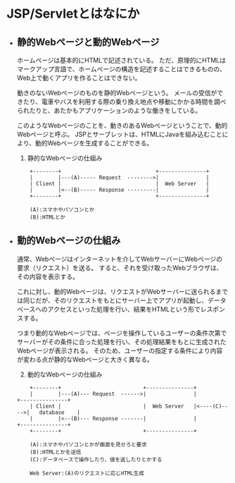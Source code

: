 # JSP/Servletとはなにか

- ## 静的Webページと動的Webページ
    ホームページは基本的にHTMLで記述されている。
    ただ、原理的にHTMLはマークアップ言語で、ホームページの構造を記述することはできるものの、Web上で動くアプリを作ることはできない。
    
    動きのないWebページのものを静的Webページという。
    メールの受信ができたり、電車やバスを利用する際の乗り換え地点や移動にかかる時間を調べられたりと、あたかもアプリケーションのような働きをしている。

    このようなWebページのことを、動きのあるWebページということで、動的Webページと呼ぶ。
    JSPとサーブレットは、HTMLにJavaを組み込むことにより、動的Webページを生成することができる。

    1. 静的なWebページの仕組み
    ```
        +--------+                              +---------------+
        |        |---(A)----- Request  -------->|               |
        | Client |                              |  Web Server   |
        |        |<--(B)----- Response ---------|               |
        +--------+                              +---------------+
    
        (A):スマホやパソコンとか
        (B):HTMLとか
    ```


- ## 動的Webページの仕組み
    通常、Webページはインターネットを介してWebサーバーにWebページの要求（リクエスト）を送る。
    すると、それを受け取ったWebブラウザは、その内容を表示する。

    これに対し、動的Webページは、リクエストがWebサーバーに送られるまでは同じだが、そのリクエストをもとにサーバー上でアプリが起動し、データベースへのアクセスといった処理を行い、結果をHTMLという形でレスポンスする。

    つまり動的なWebページでは、ページを操作しているユーザーの条件次第でサーバーがその条件に合った処理を行い、その処理結果をもとに生成されたWebページが表示される。
    そのため、ユーザーの指定する条件により内容が変わる点が静的なWebページと大きく異なる。

    2. 動的なWebページの仕組み
    ```
        +--------+                          +---------------+           
        |        |---(A)--- Request  ------>|               |             +---------------+
        | Client |                          |  Web Server   |<----(C)---->|   database    |
        |        |<--(B)--- Response -------|               |             +---------------+
        +--------+                          +---------------+
    
        (A):スマホやパソコンとかが画面を見せろと要求
        (B):HTMLとかを送信
        (C):データベースで操作したり、値を返したりとかする

        Web Server:(A)のリクエストに応じHTML生成
    ```
    

